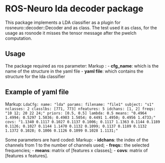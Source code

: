 # ROS-Neuro lda decoder package

This package implements a LDA classifier as a plugin for rosneuro::decoder::Decoder and as class. The test used it as class, for the usage as rosnode it misses the tensor message after the pwelch computation.

## Usage
The package required as ros parameter:
Markup : 
    - **cfg_name**: which is the name of the structure in the yaml file
    - **yaml file**: which contains the structure for the lda classifier

## Example of yaml file
Markup: 
`
LdaCfg:
  name: "lda"
  params:
    filename: "file1"
    subject: "s1"
    nclasses: 2
    classlbs: [771, 773]
    nfeatures: 5
    idchans: [1, 2]
    freqs: "10 12;
            20 22 24;"
    priors: [0.5, 0.5]
    lambda: 0.5
    means: "0.4964 1.4994;
            0.5297 1.5036;
            0.4903 1.5054;
            0.4491 1.4950;
            0.4956 1.4733;" 
    covs: "1.1340 0.1117 0.1027 0.1137 0.1006;
           0.1117 1.1363 0.1144 0.1189 0.1126;
           0.1027 0.1144 1.1470 0.1132 0.1099;
           0.1137 0.1189 0.1132 1.1372 0.1028;
           0.1006 0.1126 0.1099 0.1028 1.1131;"
`

Some parameters are hard coded:
Markup: 
    - **idchans**: the index of the channels from 1 to the number of channels used;
    - **freqs:**: the selected frequencies;
    - **means**: matrix of [features x classes];
    - **covs**: matrix of [features x features]. 